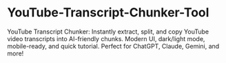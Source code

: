 # YouTube-Transcript-Chunker-Tool
YouTube Transcript Chunker: Instantly extract, split, and copy YouTube video transcripts into AI-friendly chunks. Modern UI, dark/light mode, mobile-ready, and quick tutorial. Perfect for ChatGPT, Claude, Gemini, and more!
